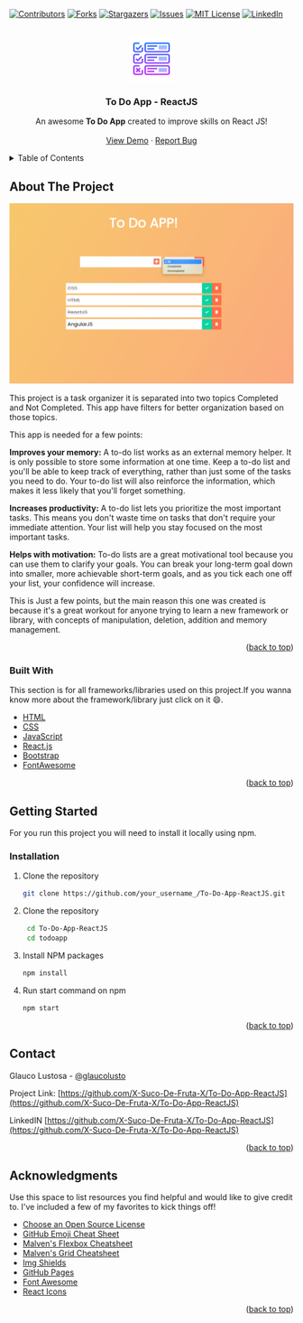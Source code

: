 <div id="top"></div>

[![Contributors][contributors-shield]][contributors-url]
[![Forks][forks-shield]][forks-url]
[![Stargazers][stars-shield]][stars-url]
[![Issues][issues-shield]][issues-url]
[![MIT License][license-shield]][license-url]
[![LinkedIn][linkedin-shield]][linkedin-url]



<!-- PROJECT LOGO -->
<br />
<div align="center">
  <a href="https://github.com/X-Suco-De-Fruta-X/To-Do-App-ReactJS">
    <img src="images/todoIcon.png" alt="Logo" width="80" height="80">
  </a>

  <h3 align="center">To Do App - ReactJS</h3>

  <p align="center">
    An awesome <strong>To Do App</strong> created to improve skills  on React JS!
    <br />
    <br />
    <a href="https://github.com/othneildrew/Best-README-Template">View Demo</a>
    ·
    <a href="https://github.com/X-Suco-De-Fruta-X/To-Do-App-ReactJS/issues">Report Bug</a>
    
  </p>
</div>



<!-- TABLE OF CONTENTS -->
<details>
  <summary>Table of Contents</summary>
  <ol>
    <li>
      <a href="#about-the-project">About The Project</a>
      <ul>
        <li><a href="#built-with">Built With</a></li>
      </ul>
    </li>
    <li>
      <a href="#getting-started">Getting Started</a>
      <ul>
        <li><a href="#prerequisites">Prerequisites</a></li>
        <li><a href="#installation">Installation</a></li>
      </ul>
    </li>
    <li><a href="#usage">Usage</a></li>
    <li><a href="#roadmap">Roadmap</a></li>
    <li><a href="#contributing">Contributing</a></li>
    <li><a href="#license">License</a></li>
    <li><a href="#contact">Contact</a></li>
    <li><a href="#acknowledgments">Acknowledgments</a></li>
  </ol>
</details>



<!-- ABOUT THE PROJECT -->
## About The Project

[![Product Name Screen Shot][product-screenshot]](https://example.com)

This project is a task organizer it is separated into two topics Completed and Not Completed. This app have filters for better organization based on those topics.

This app is needed for a few points:

<strong>Improves your memory:</strong> A to-do list works as an external memory helper. It is only possible to store some information at one time. Keep a to-do list and you'll be able to keep track of everything, rather than just some of the tasks you need to do. Your to-do list will also reinforce the information, which makes it less likely that you'll forget something.

<strong>Increases productivity:</strong> A to-do list lets you prioritize the most important tasks. This means you don't waste time on tasks that don't require your immediate attention. Your list will help you stay focused on the most important tasks.

<strong>Helps with motivation:</strong> To-do lists are a great motivational tool because you can use them to clarify your goals. You can break your long-term goal down into smaller, more achievable short-term goals, and as you tick each one off your list, your confidence will increase.
 
This is Just a few points, but the main reason this one was created is because it's a great workout for anyone trying to learn a new framework or library, with concepts of manipulation, deletion, addition and memory management.

<p align="right">(<a href="#top">back to top</a>)</p>

### Built With

This section is for all frameworks/libraries used on this project.If you wanna know more about the framework/library just click on it :smile:.

* [HTML](https://developer.mozilla.org/en-US/docs/Web/HTML)
* [CSS](https://developer.mozilla.org/en-US/docs/Web/CSS)
* [JavaScript](https://www.javascript.com)
* [React.js](https://reactjs.org/)
* [Bootstrap](https://getbootstrap.com)
* [FontAwesome](https://fontawesome.com)

<p align="right">(<a href="#top">back to top</a>)</p>



<!-- GETTING STARTED -->
## Getting Started

For you run this project you will need to install it locally using npm.

### Installation

1. Clone the repository
   ```bash
   git clone https://github.com/your_username_/To-Do-App-ReactJS.git
   ```
2. Clone the repository
   ```bash
    cd To-Do-App-ReactJS
    cd todoapp
   ```

3. Install NPM packages
   ```bash
   npm install  
   ```

4. Run start command on npm
   ```bash
   npm start
   ```

<p align="right">(<a href="#top">back to top</a>)</p>

<!-- CONTACT -->
## Contact

Glauco Lustosa - [@glaucolusto](https://twitter.com/glaucolusto) 

Project Link: [https://github.com/X-Suco-De-Fruta-X/To-Do-App-ReactJS](https://github.com/X-Suco-De-Fruta-X/To-Do-App-ReactJS)


LinkedIN [https://github.com/X-Suco-De-Fruta-X/To-Do-App-ReactJS](https://github.com/X-Suco-De-Fruta-X/To-Do-App-ReactJS)

<p align="right">(<a href="#top">back to top</a>)</p>



<!-- ACKNOWLEDGMENTS -->
## Acknowledgments

Use this space to list resources you find helpful and would like to give credit to. I've included a few of my favorites to kick things off!

* [Choose an Open Source License](https://choosealicense.com)
* [GitHub Emoji Cheat Sheet](https://www.webpagefx.com/tools/emoji-cheat-sheet)
* [Malven's Flexbox Cheatsheet](https://flexbox.malven.co/)
* [Malven's Grid Cheatsheet](https://grid.malven.co/)
* [Img Shields](https://shields.io)
* [GitHub Pages](https://pages.github.com)
* [Font Awesome](https://fontawesome.com)
* [React Icons](https://react-icons.github.io/react-icons/search)

<p align="right">(<a href="#top">back to top</a>)</p>



<!-- MARKDOWN LINKS & IMAGES -->
<!-- https://www.markdownguide.org/basic-syntax/#reference-style-links -->
[contributors-shield]: https://img.shields.io/github/contributors/othneildrew/Best-README-Template.svg?style=for-the-badge
[contributors-url]: https://github.com/othneildrew/Best-README-Template/graphs/contributors
[forks-shield]: https://img.shields.io/github/forks/othneildrew/Best-README-Template.svg?style=for-the-badge
[forks-url]: https://github.com/othneildrew/Best-README-Template/network/members
[stars-shield]: https://img.shields.io/github/stars/othneildrew/Best-README-Template.svg?style=for-the-badge
[stars-url]: https://github.com/othneildrew/Best-README-Template/stargazers
[issues-shield]: https://img.shields.io/github/issues/othneildrew/Best-README-Template.svg?style=for-the-badge
[issues-url]: https://github.com/othneildrew/Best-README-Template/issues
[license-shield]: https://img.shields.io/github/license/othneildrew/Best-README-Template.svg?style=for-the-badge
[license-url]: https://github.com/othneildrew/Best-README-Template/blob/master/LICENSE.txt
[linkedin-shield]: https://img.shields.io/badge/-LinkedIn-black.svg?style=for-the-badge&logo=linkedin&colorB=555
[linkedin-url]: https://linkedin.com/in/glauco-lustosa
[product-screenshot]: images/screenshot.png